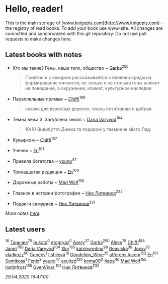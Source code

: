 # Hello, reader!
This is the main storage of [www.knigopis.com](http://www.knigopis.com) - the registry of read books.
To add your book use www-site. All changes are committed and synchronized with this git repository.
Do not use pull requests to make changes here.


## Latest books with notes
* Кто мы такие? Гены, наше тело, общество ~ [Garka](users/115/115753719718250012620-google)<sup>250</sup>
    > Понятно и с юмором рассказывается о влиянии среды на формирование личности, не только и не столько гены влияют на поведение, а окружение, климат, культурное наследие

* Параллельные прямые ~ [Chiffi](users/105/105831994080785626680-google)<sup>188</sup>
    > сказка для взрослых девочек. очень позитивная и добрая

* Темна вежа 3. Загублена земля ~ [Daria Varyvod](users/829/829893410524253-facebook)<sup>104</sup>
    > 10/10 Видобуття Джека та подорож у таємниче місто Лад.

* Кувырком ~ [Chiffi](users/105/105831994080785626680-google)<sup>187</sup>

* Ученик ~ [En](users/333/333646551-vkontakte)<sup>101</sup>

* Правила богатства ~ [youno](users/302/302928912-vkontakte)<sup>47</sup>

* Тринадцатая редакция ~ [En](users/333/333646551-vkontakte)<sup>100</sup>

* Дорожные работы ~ [Mad Wolf](users/947/94738840-vkontakte)<sup>155</sup>

* Главное в истории фотографии ~ [Ник Литвинов](users/241/241974816-vkontakte)<sup>232</sup>

* Подвиги самураев ~ [Ник Литвинов](users/241/241974816-vkontakte)<sup>231</sup>


_More notes [here](latest_books_with_notes.md)._


## Latest users
[](users/153/1537586159620888-facebook)<sup>16</sup> 
[Таньчик](users/209/2096581563762610-facebook)<sup>75</sup> 
[bukata](users/112/112547107035296863393-google)<sup>0</sup> 
[etogryaz](users/430/430334015-vkontakte)<sup>0</sup> 
[Avery](users/567/56734832-yandex)<sup>27</sup> 
[Garka](users/115/115753719718250012620-google)<sup>250</sup> 
[Aleks](users/117/117835844513813219393-google)<sup>78</sup> 
[Chiffi](users/105/105831994080785626680-google)<sup>188</sup> 
[Janet](users/108/108113656204404967440-google)<sup>789</sup> 
[Daria Varyvod](users/829/829893410524253-facebook)<sup>104</sup> 
[Sky](users/118/118049897850017649660-google)<sup>165</sup> 
[katrinvredina](users/233/2336755-vkontakte)<sup>99</sup> 
[Beaviska](users/102/10202544960024508-facebook)<sup>39</sup> 
[Joxxy](users/109/109128632962928278575-google)<sup>16</sup> 
[vladkozz](users/572/57239276-vkontakte)<sup>66</sup> 
[Gubeev](users/110/110362044313753603797-google)<sup>1</sup> 
[l.shilova](users/101/10123344-vkontakte)<sup>19</sup> 
[Dandelion_Wine](users/586/58602788-vkontakte)<sup>35</sup> 
[afferens.lucem](users/196/196071655-vkontakte)<sup>152</sup> 
[En](users/333/333646551-vkontakte)<sup>101</sup> 
[Somikosa](users/114/114229798930407053830-google)<sup>1</sup> 
[Fenix](users/111/111367585493471720963-google)<sup>3</sup> 
[youno](users/302/302928912-vkontakte)<sup>47</sup> 
[exulted](users/100/100599204551896265722-google)<sup>120</sup> 
[koma00](users/109/109429756675878830005-google)<sup>0</sup> 
[4apa](users/117/117392596378069249667-google)<sup>46</sup> 
[Mad Wolf](users/947/94738840-vkontakte)<sup>155</sup> 
[lostinfrost](users/217/217891524-vkontakte)<sup>165</sup> 
[GvenVivar ](users/158/158266434925901-facebook)<sup>101</sup> 
[Ник Литвинов](users/241/241974816-vkontakte)<sup>232</sup> 


_29.04.2020 16:47:00_
